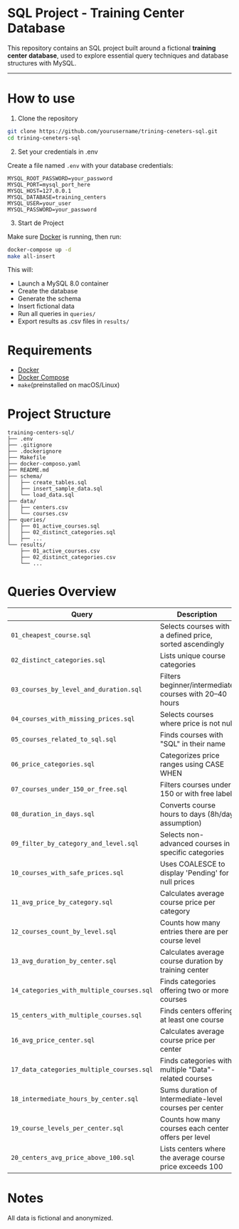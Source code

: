 # SQL Project - Training Center Database

This repository contains an SQL project built around a fictional **training center database**, used to explore essential query techniques and database structures with MySQL.

---

# How to use

1. Clone the repository

```bash
git clone https://github.com/yourusername/trining-ceneters-sql.git
cd trining-ceneters-sql
```

2. Set your credentials in .env

Create a file named `.env` with your database credentials:

```dotenv
MYSQL_ROOT_PASSWORD=your_password
MYSQL_PORT=mysql_port_here
MYSQL_HOST=127.0.0.1
MYSQL_DATABASE=training_centers
MYSQL_USER=your_user
MYSQL_PASSWORD=your_password
```
3. Start de Project

Make sure [Docker](https://www.docker.com) is running, then run:

```bash
docker-compose up -d
make all-insert

```
This will:

- Launch a MySQL 8.0 container
- Create the database
- Generate the schema
- Insert fictional data
- Run all queries in `queries/`
- Export results as .csv files in `results/`

# Requirements

- [Docker](https://www.docker.com/products/docker-desktop) 
- [Docker Compose](https://docs.docker.com/compose/) 
- `make`(preinstalled on macOS/Linux)

# Project Structure

```
training-centers-sql/
├── .env                    
├── .gitignore
├── .dockerignore    
├── Makefile
├── docker-composo.yaml                    
├── README.md        
├── schema/
│   ├── create_tables.sql
│   ├── insert_sample_data.sql
│   └── load_data.sql
├── data/
│   ├── centers.csv
│   └── courses.csv
├── queries/
│   ├── 01_active_courses.sql
│   ├── 02_distinct_categories.sql
│   ├── ...
└── results/
    ├── 01_active_courses.csv
    ├── 02_distinct_categories.csv
    └── ...
```
# Queries Overview

| Query                                  | Description                                                                 |
|----------------------------------------|-----------------------------------------------------------------------------|
| `01_cheapest_course.sql`               | Selects courses with a defined price, sorted ascendingly                   |
| `02_distinct_categories.sql`           | Lists unique course categories                                             |
| `03_courses_by_level_and_duration.sql`              | Filters beginner/intermediate courses with 20–40 hours                     |
| `04_courses_with_missing_prices.sql`                | Selects courses where price is not null                                    |
| `05_courses_related_to_sql.sql`              | Finds courses with "SQL" in their name                                     |
| `06_price_categories.sql`              | Categorizes price ranges using CASE WHEN                                   |
| `07_courses_under_150_or_free.sql`     | Filters courses under 150 or with free label                               |
| `08_duration_in_days.sql`              | Converts course hours to days (8h/day assumption)                          |
| `09_filter_by_category_and_level.sql`  | Selects non-advanced courses in specific categories                        |
| `10_courses_with_safe_prices.sql`      | Uses COALESCE to display 'Pending' for null prices                         |
| `11_avg_price_by_category.sql`         | Calculates average course price per category                               |
| `12_courses_count_by_level.sql`         | Counts how many entries there are per course level                          |
| `13_avg_duration_by_center.sql`        | Calculates average course duration by training center                      |
| `14_categories_with_multiple_courses.sql`| Finds categories offering two or more courses                            |
| `15_centers_with_multiple_courses.sql` | Finds centers offering at least one course                                 |
| `16_avg_price_center.sql`              | Calculates average course price per center                                 |
| `17_data_categories_multiple_courses.sql`| Finds categories with multiple "Data"-related courses                     |
| `18_intermediate_hours_by_center.sql`  | Sums duration of Intermediate-level courses per center                     |
| `19_course_levels_per_center.sql`      | Counts how many courses each center offers per level                       |
| `20_centers_avg_price_above_100.sql`   | Lists centers where the average course price exceeds 100                   |

# Notes 

All data is fictional and anonymized.
